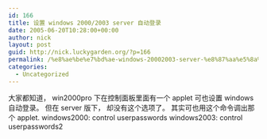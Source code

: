 ```yaml
---
id: 166
title: 设置 windows 2000/2003 server 自动登录
date: 2005-06-20T10:28:00+00:00
author: nick
layout: post
guid: http://nick.luckygarden.org/?p=166
permalink: /%e8%ae%be%e7%bd%ae-windows-20002003-server-%e8%87%aa%e5%8a%a8%e7%99%bb%e5%bd%95/
categories:
  - Uncategorized
---
```

大家都知道， win2000pro 下在控制面板里面有一个 applet 可也设置 windows 自动登录。
但在 server 版下， 却没有这个选项了。
其实可也用这个命令调出那个 applet.
windows2000: 
control userpasswords
windows2003:
control userpasswords2 
